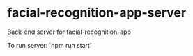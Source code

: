 # facial-recognition-app-server

Back-end server for facial-recognition-app

<p> To run server: `npm run start` <p>
